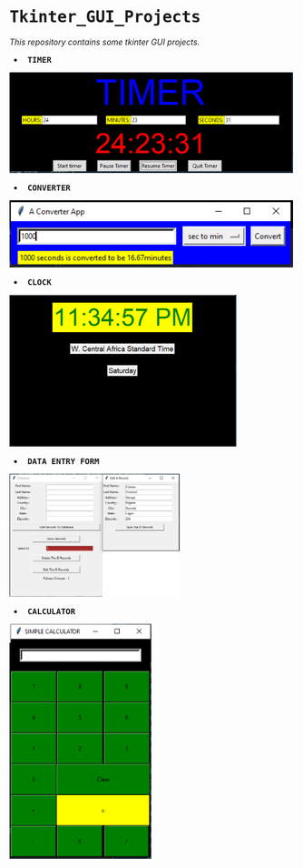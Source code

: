 # <samp>Tkinter_GUI_Projects</samp>

<i>This repository contains some tkinter GUI projects.</i>

- &nbsp; <b><samp> TIMER </samp></b>

<img src = "https://github.com/FavourOgboi/Tkinter_GUI_Projects/blob/main/assets/stopwatch.PNG" width = "500px" length = "500px">

- &nbsp; <b><samp> CONVERTER </samp></b>

<img src = "https://github.com/FavourOgboi/Tkinter_GUI_Projects/blob/main/assets/captureconverter.PNG" width = "500px" length = "500px">

- &nbsp; <b><samp> CLOCK </samp></b>

<img src = "https://github.com/FavourOgboi/Tkinter_GUI_Projects/blob/main/assets/clock.PNG" width = "400px" length = "400px">

- &nbsp; <b><samp> DATA ENTRY FORM </samp></b>

<img src = "https://github.com/FavourOgboi/Tkinter_GUI_Projects/blob/main/assets/database.png" width = "300px" length = "300px">

- &nbsp; <b><samp> CALCULATOR </samp></b>

<img src = "https://github.com/FavourOgboi/Tkinter_GUI_Projects/blob/main/assets/capturecalculator.PNG" width = "250px" length = "250px">
